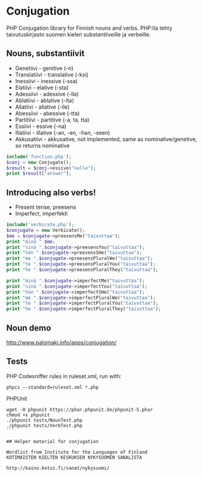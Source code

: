 # Conjugation
PHP Conjugation library for Finnish nouns and verbs.
PHP:lla tehty taivutuskirjasto suomen kielen substantiiveille ja verbeille.

## Nouns, substantiivit

- Genetiivi - genitive (-n)
- Translatiivi - translative (-ksi)
- Inessiivi - inessive (-ssa)
- Elatiivi - elative (-sta)
- Adessiivi - adessive (-lla)
- Ablatiivi - ablative (-lta)
- Allatiivi - allative (-lle)
- Abessiivi - abessive (-tta)
- Partitiivi - partitive (-a, ta, tta)
- Essiivi - essive (-na)
- Illatiivi - illative (-an, -en, -han, -seen)
- Akkusatiivi - akkusative, not implemented, same as nominative/genetive, so returns nominative

```php
include('function.php');
$conj = new Conjugate();
$result = $conj->essive("nalle");
print $result["answer"];
```

## Introducing also verbs!
- Present tense, preesens
- Imperfect, imperfekti

```php
include('verbicate.php');
$conjugate = new Verbicate();
$me = $conjugate->preesensMe("taivuttaa");
print "minä ".$me;
print "sinä ".$conjugate->preesensYou("taivuttaa");
print "hän ".$conjugate->preesensSHe("taivuttaa");
print "me ".$conjugate->preesensPluralWe("taivuttaa");
print "te ".$conjugate->preesensPluralYou("taivuttaa");
print "he ".$conjugate->preesensPluralThey("taivuttaa");

print "minä ".$conjugate->imperfectMe("taivuttaa");
print "sinä ".$conjugate->imperfectYou("taivuttaa");
print "hän ".$conjugate->imperfectSHe("taivuttaa");
print "me ".$conjugate->imperfectPluralWe("taivuttaa");
print "te ".$conjugate->imperfectPluralYou("taivuttaa");
print "he ".$conjugate->imperfectPluralThey("taivuttaa");
```

## Noun demo
http://www.palomaki.info/apps/conjugation/

## Tests
PHP Codesniffer rules in ruleset.xml, run with:
```
phpcs --standard=ruleset.xml *.php
```
PHPUnit
````
wget -O phpunit https://phar.phpunit.de/phpunit-5.phar
chmod +x phpunit
./phpunit tests/NounTest.php
./phpunit tests/VerbTest.php
```

## Helper material for conjugation

Wordlist from Institute for the Languages of Finland
KOTIMAISTEN KIELTEN KESKUKSEN NYKYSUOMEN SANALISTA

http://kaino.kotus.fi/sanat/nykysuomi/